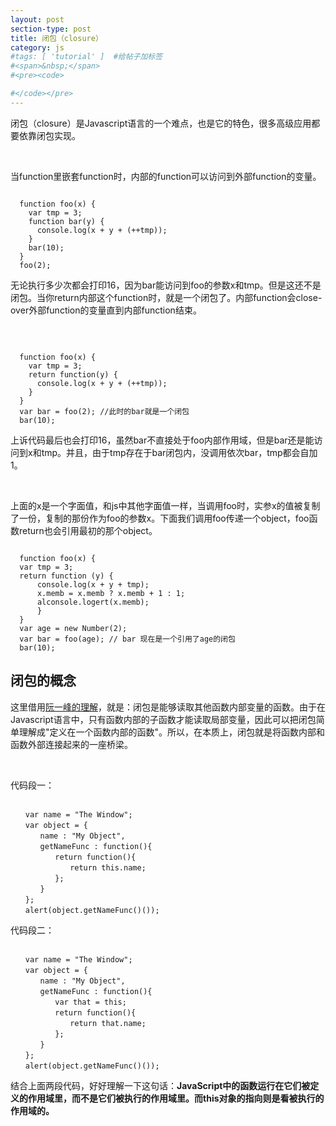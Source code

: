 ```yaml
---
layout: post
section-type: post
title: 闭包（closure）
category: js
#tags: [ 'tutorial' ]  #给帖子加标签
#<span>&nbsp;</span>
#<pre><code>

#</code></pre>
---
```


闭包（closure）是Javascript语言的一个难点，也是它的特色，很多高级应用都要依靠闭包实现。

<br>

当function里嵌套function时，内部的function可以访问到外部function的变量。
<pre><code>
  function foo(x) {
    var tmp = 3;
    function bar(y) {
      console.log(x + y + (++tmp));
    }
    bar(10);
  }
  foo(2);
</code></pre>
无论执行多少次都会打印16，因为bar能访问到foo的参数x和tmp。但是这还不是闭包。当你return内部这个function时，就是一个闭包了。内部function会close-over外部function的变量直到内部function结束。

<br>

<pre><code>
  function foo(x) {
    var tmp = 3;
    return function(y) {
      console.log(x + y + (++tmp));
    }
  }
  var bar = foo(2); //此时的bar就是一个闭包
  bar(10);
</code></pre>
上诉代码最后也会打印16，虽然bar不直接处于foo内部作用域，但是bar还是能访问到x和tmp。并且，由于tmp存在于bar闭包内，没调用依次bar，tmp都会自加1。

<br>

上面的x是一个字面值，和js中其他字面值一样，当调用foo时，实参x的值被复制了一份，复制的那份作为foo的参数x。下面我们调用foo传递一个object，foo函数return也会引用最初的那个object。
<pre><code>
  function foo(x) {
  var tmp = 3;
  return function (y) {
      console.log(x + y + tmp);
      x.memb = x.memb ? x.memb + 1 : 1;
      alconsole.logert(x.memb);
      }
  }
  var age = new Number(2);
  var bar = foo(age); // bar 现在是一个引用了age的闭包
  bar(10);
</code></pre>

##  闭包的概念
这里借用<a href="http://www.ruanyifeng.com/blog/2009/08/learning_javascript_closures.html">阮一峰的理解</a>，就是：闭包是能够读取其他函数内部变量的函数。由于在Javascript语言中，只有函数内部的子函数才能读取局部变量，因此可以把闭包简单理解成"定义在一个函数内部的函数"。所以，在本质上，闭包就是将函数内部和函数外部连接起来的一座桥梁。

<br>

代码段一：
<pre><code>
　　var name = "The Window";
　　var object = {
　　　　name : "My Object",
　　　　getNameFunc : function(){
　　　　　　return function(){
　　　　　　　　return this.name;
　　　　　　};
　　　　}
　　};
　　alert(object.getNameFunc()());
</code></pre>
代码段二：
<pre><code>
　　var name = "The Window";
　　var object = {
　　　　name : "My Object",
　　　　getNameFunc : function(){
　　　　　　var that = this;
　　　　　　return function(){
　　　　　　　　return that.name;
　　　　　　};
　　　　}
　　};
　　alert(object.getNameFunc()());
</code></pre>
结合上面两段代码，好好理解一下这句话：<strong>JavaScript中的函数运行在它们被定义的作用域里，而不是它们被执行的作用域里。而this对象的指向则是看被执行的作用域的。</strong>
